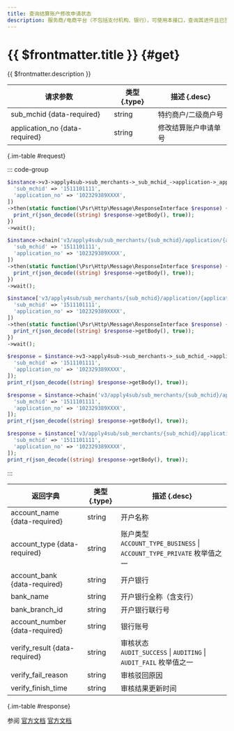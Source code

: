 ```yaml
---
title: 查询结算账户修改申请状态
description: 服务商/电商平台（不包括支付机构、银行），可使用本接口，查询其进件且已签约特约商户/二级商户的结算账户的修改申请单信息和审核结果。
---
```


# {{ $frontmatter.title }} {#get}

{{ $frontmatter.description }}

| 请求参数 | 类型 {.type} | 描述 {.desc}
| --- | --- | ---
| sub_mchid {data-required} | string | 特约商户/二级商户号
| application_no {data-required} | string | 修改结算账户申请单号

{.im-table #request}

::: code-group

```php [异步纯链式]
$instance->v3->apply4sub->sub_merchants->_sub_mchid_->application->_application_no_->getAsync([
  'sub_mchid' => '1511101111',
  'application_no' => '102329389XXXX',
])
->then(static function(\Psr\Http\Message\ResponseInterface $response) {
  print_r(json_decode((string) $response->getBody(), true));
})
->wait();
```

```php [异步声明式]
$instance->chain('v3/apply4sub/sub_merchants/{sub_mchid}/application/{application_no}')->getAsync([
  'sub_mchid' => '1511101111',
  'application_no' => '102329389XXXX',
])
->then(static function(\Psr\Http\Message\ResponseInterface $response) {
  print_r(json_decode((string) $response->getBody(), true));
})
->wait();
```

```php [异步属性式]
$instance['v3/apply4sub/sub_merchants/{sub_mchid}/application/{application_no}']->getAsync([
  'sub_mchid' => '1511101111',
  'application_no' => '102329389XXXX',
])
->then(static function(\Psr\Http\Message\ResponseInterface $response) {
  print_r(json_decode((string) $response->getBody(), true));
})
->wait();
```

```php [同步纯链式]
$response = $instance->v3->apply4sub->sub_merchants->_sub_mchid_->application->_application_no_->get([
  'sub_mchid' => '1511101111',
  'application_no' => '102329389XXXX',
]);
print_r(json_decode((string) $response->getBody(), true));
```

```php [同步声明式]
$response = $instance->chain('v3/apply4sub/sub_merchants/{sub_mchid}/application/{application_no}')->get([
  'sub_mchid' => '1511101111',
  'application_no' => '102329389XXXX',
]);
print_r(json_decode((string) $response->getBody(), true));
```

```php [同步属性式]
$response = $instance['v3/apply4sub/sub_merchants/{sub_mchid}/application/{application_no}']->get([
  'sub_mchid' => '1511101111',
  'application_no' => '102329389XXXX',
]);
print_r(json_decode((string) $response->getBody(), true));
```

:::

| 返回字典 | 类型 {.type} | 描述 {.desc}
| --- | --- | ---
| account_name {data-required} | string | 开户名称
| account_type {data-required} | string | 账户类型<br/>`ACCOUNT_TYPE_BUSINESS` \| `ACCOUNT_TYPE_PRIVATE` 枚举值之一
| account_bank {data-required} | string | 开户银行
| bank_name | string | 开户银行全称（含支行）
| bank_branch_id | string | 开户银行联行号
| account_number {data-required} | string | 银行账号
| verify_result {data-required} | string | 审核状态<br/>`AUDIT_SUCCESS` \| `AUDITING` \| `AUDIT_FAIL` 枚举值之一
| verify_fail_reason | string | 审核驳回原因
| verify_finish_time | string | 审核结果更新时间

{.im-table #response}

参阅 [官方文档](https://pay.weixin.qq.com/docs/partner/apis/ecommerce-merchant-application/get-application.html) [官方文档](https://pay.weixin.qq.com/docs/partner/apis/modify-settlement/sub-merchants/get-application.html)
